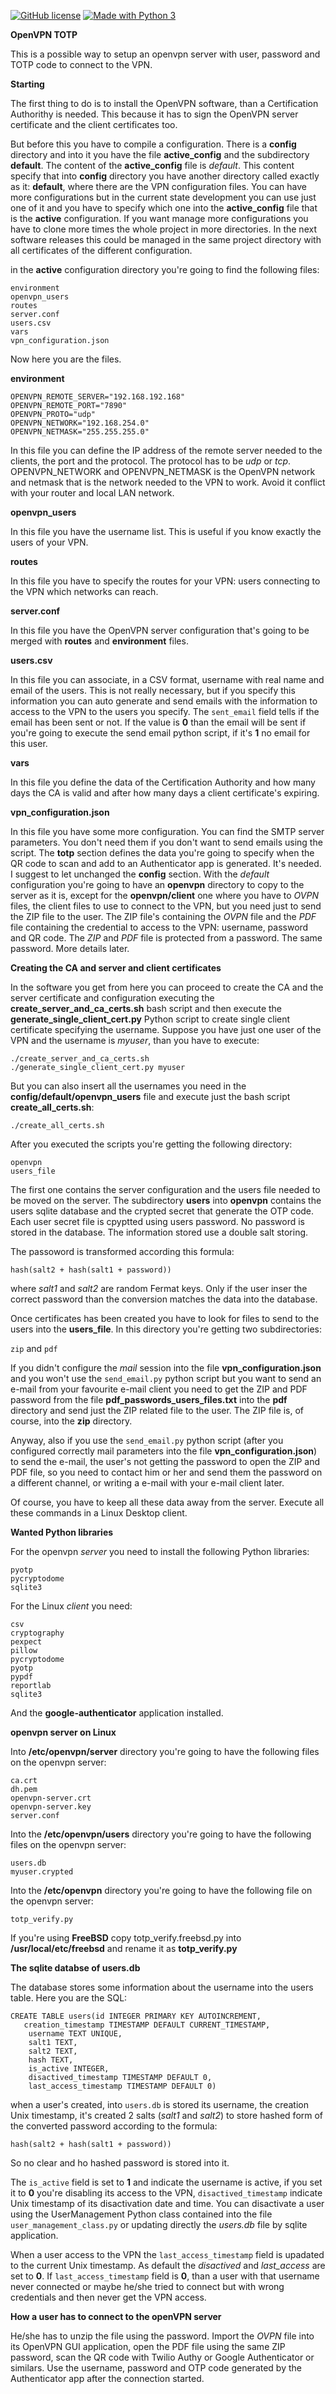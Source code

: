 [![GitHub license](https://img.shields.io/badge/license-AGPL-blue)](https://github.com/unruhe73/openvpn-totp/blob/main/LICENSE)
[![Made with Python 3](https://img.shields.io/badge/python-3.x-powered)](https://www.python.org/)


**OpenVPN TOTP**

This is a possible way to setup an openvpn server with user, password and TOTP code to connect to the VPN.

**Starting**

The first thing to do is to install the OpenVPN software, than a Certification Authorithy is needed. This because it has to sign the OpenVPN server certificate and the client certificates too.

But before this you have to compile a configuration. There is a **config** directory and into it you have the file **active_config** and the subdirectory **default**. The content of the **active_config** file is *default*. This content specify that into **config** directory you have another directory called exactly as it: **default**, where there are the VPN configuration files. You can have more configurations but in the current state development you can use just one of it and you have to specify which one into the **active_config** file that is the **active** configuration. If you want manage more configurations you have to clone more times the whole project in more directories. In the next software releases this could be managed in the same project directory with all certificates of the different configuration.

in the **active** configuration directory you're going to find the following files:

    environment
    openvpn_users
    routes
    server.conf
    users.csv
    vars
    vpn_configuration.json

Now here you are the files.

**environment**

    OPENVPN_REMOTE_SERVER="192.168.192.168"
    OPENVPN_REMOTE_PORT="7890"
    OPENVPN_PROTO="udp"
    OPENVPN_NETWORK="192.168.254.0"
    OPENVPN_NETMASK="255.255.255.0"

In this file you can define the IP address of the remote server needed to the clients, the port and the protocol. The protocol has to be *udp* or *tcp*.
OPENVPN_NETWORK and OPENVPN_NETMASK is the OpenVPN network and netmask that is the network needed to the VPN to work. Avoid it conflict with your router and local LAN network.

**openvpn_users**

In this file you have the username list. This is useful if you know exactly the users of your VPN.

**routes**

In this file you have to specify the routes for your VPN: users connecting to the VPN which networks can reach.

**server.conf**

In this file you have the OpenVPN server configuration that's going to be merged with **routes** and **environment** files.

**users.csv**

In this file you can associate, in a CSV format, username with real name and email of the users. This is not really necessary, but if you specify this information you can auto generate and send emails with the information to access to the VPN to the users you specify. The `sent_email` field tells if the email has been sent or not. If the value is **0** than the email will be sent if you're going to execute the send email python script, if it's **1** no email for this user.

**vars**

In this file you define the data of the Certification Authority and how many days the CA is valid and after how many days a client certificate's expiring.

**vpn_configuration.json**

In this file you have some more configuration. You can find the SMTP server parameters. You don't need them if you don't want to send emails using the script. The **totp** section defines the data you're going to specify when the QR code to scan and add to an Authenticator app is generated. It's needed. I suggest to let unchanged the **config** section. With the *default* configuration you're going to have an **openvpn** directory to copy to the server as it is, except for the **openvpn/client** one where you have to *OVPN* files, the client files to use to connect to the VPN, but you need just to send the ZIP file to the user. The ZIP file's containing the *OVPN* file and the *PDF* file containing the credential to access to the VPN: username, password and QR code. The *ZIP* and *PDF* file is protected from a password. The same password. More details later.

**Creating the CA and server and client certificates**

In the software you get from here you can proceed to create the CA and the server certificate and configuration executing the **create_server_and_ca_certs.sh** bash script and then execute the **generate_single_client_cert.py** Python script to create single client certificate specifying the username. Suppose you have just one user of the VPN and the username is *myuser*, than you have to execute:

    ./create_server_and_ca_certs.sh
    ./generate_single_client_cert.py myuser

But you can also insert all the usernames you need in the **config/default/openvpn_users** file and execute just the bash script **create_all_certs.sh**:

    ./create_all_certs.sh

After you executed the scripts you're getting the following directory:

    openvpn
    users_file

The first one contains the server configuration and the users file needed to be moved on the server. The subdirectory **users** into **openvpn** contains the users sqlite database and the crypted secret that generate the OTP code. Each user secret file is cpyptted using users password. No password is stored in the database. The information stored use a double salt storing.

The passoword is transformed according this formula:

    hash(salt2 + hash(salt1 + password))

where *salt1* and *salt2* are random Fermat keys. Only if the user inser the correct password than the conversion matches the data into the database.

Once certificates has been created you have to look for files to send to the users into the **users_file**. In this directory you're getting two subdirectories:

`zip` and `pdf`

If you didn't configure the *mail* session into the file **vpn_configuration.json** and you won't use the `send_email.py` python script but you want to send an e-mail from your favourite e-mail client you need to get the ZIP and PDF password from the file **pdf_passwords_users_files.txt** into the **pdf** directory and send just the ZIP related file to the user. The ZIP file is, of course, into the **zip** directory.

Anyway, also if you use the `send_email.py` python script (after you configured correctly mail parameters into the file **vpn_configuration.json**) to send the e-mail, the user's not getting the password to open the ZIP and PDF file, so you need to contact him or her and send them the password on a different channel, or writing a e-mail with your e-mail client later.

Of course, you have to keep all these data away from the server. Execute all these commands in a Linux Desktop client.

**Wanted Python libraries**

For the openvpn *server* you need to install the following Python libraries:

    pyotp
    pycryptodome
    sqlite3

For the Linux *client* you need:

    csv
    cryptography
    pexpect
    pillow
    pycryptodome
    pyotp
    pypdf
    reportlab
    sqlite3

And the **google-authenticator** application installed.


**openvpn server on Linux**

Into **/etc/openvpn/server** directory you're going to have the following files on the openvpn server:

    ca.crt
    dh.pem
    openvpn-server.crt
    openvpn-server.key
    server.conf

Into the **/etc/openvpn/users** directory you're going to have the following files on the openvpn server:

    users.db
    myuser.crypted

Into the **/etc/openvpn** directory you're going to have the following file on the openvpn server:

    totp_verify.py

If you're using **FreeBSD** copy totp_verify.freebsd.py into **/usr/local/etc/freebsd** and rename it as **totp_verify.py**

**The sqlite databse of users.db**

The database stores some information about the username into the users table. Here you are the SQL:

    CREATE TABLE users(id INTEGER PRIMARY KEY AUTOINCREMENT,
       creation_timestamp TIMESTAMP DEFAULT CURRENT_TIMESTAMP,
        username TEXT UNIQUE,
        salt1 TEXT,
        salt2 TEXT,
        hash TEXT,
        is_active INTEGER,
        disactived_timestamp TIMESTAMP DEFAULT 0,
        last_access_timestamp TIMESTAMP DEFAULT 0)

when a user's created, into `users.db` is stored its username, the creation Unix timestamp, it's created 2 salts (*salt1* and *salt2*) to store hashed form of the converted password according to the formula:

    hash(salt2 + hash(salt1 + password))

So no clear and ho hashed password is stored into it.

The `is_active` field is set to **1** and indicate the username is active, if you set it to **0** you're disabling its access to the VPN, `disactived_timestamp` indicate Unix timestamp of its disactivation date and time. You can disactivate a user using the UserManagement Python class contained into the file `user_management_class.py` or updating directly the *users.db* file by sqlite application.

When a user access to the VPN the `last_access_timestamp` field is upadated to the current Unix timestamp. As default the *disactived* and *last_access* are set to **0**. If `last_access_timestamp` field is **0**, than a user with that username never connected or maybe he/she tried to connect but with wrong credentials and then never get the VPN access.

**How a user has to connect to the openVPN server**

He/she has to unzip the file using the password. Import the *OVPN* file into its OpenVPN GUI application, open the PDF file using the same ZIP password, scan the QR code with Twilio Authy or Google Authenticator or similars. Use the username, password and OTP code generated by the Authenticator app after the connection started.